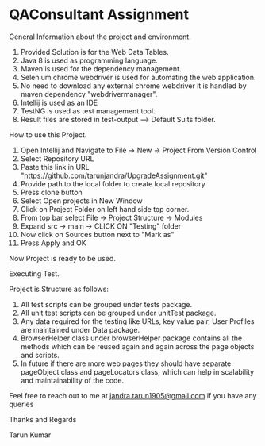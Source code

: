 # QAConsultant Assignment

General Information about the project and environment.

1. Provided Solution is for the Web Data Tables.
2. Java 8 is used as programming language.
3. Maven is used for the dependency management.
4. Selenium chrome webdriver is used for automating the web application.
5. No need to download any external chrome webdriver it is handled by maven dependency "webdrivermanager".
6. Intellij is used as an IDE
7. TestNG is used as test management tool.
8. Result files are stored in test-output --> Default Suits folder.

How to use this Project.

1. Open Intellij and Navigate to File -> New ->  Project From Version Control
2. Select Repository URL
3. Paste this link in URL "https://github.com/tarunjandra/UpgradeAssignment.git"
4. Provide path to the local folder to create local repository
5. Press clone button
6. Select Open projects in New Window
7. Click on Project Folder on left hand side top corner.
8. From top bar select File -> Project Structure -> Modules 
9. Expand src -> main -> CLICK ON "Testing" folder
10. Now click on Sources button next to "Mark as"
11. Press Apply and OK

Now Project is ready to be used.

Executing Test.

Project is Structure as follows:
1. All test scripts can be grouped under tests package.
2. All unit test scripts can be grouped under unitTest package.
3. Any data required for the testing like URLs, key value pair, User Profiles are maintained under Data package.
4. BrowserHelper class under browserHelper package contains all the methods which can be reused again and again across the page objects and scripts.
5. In future if there are more web pages they should have separate pageObject class and pageLocators class, which can help in scalability and maintainability of the code.

Feel free to reach out to me at jandra.tarun1905@gmail.com if you have any queries

Thanks and Regards

Tarun Kumar

